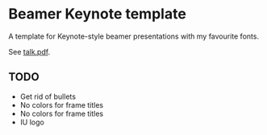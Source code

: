 # Beamer Keynote template

A template for Keynote-style beamer presentations with my favourite
fonts.

See [talk.pdf](talk.pdf).

## TODO

- Get rid of bullets
- No colors for frame titles
- No colors for frame titles
- IU logo

